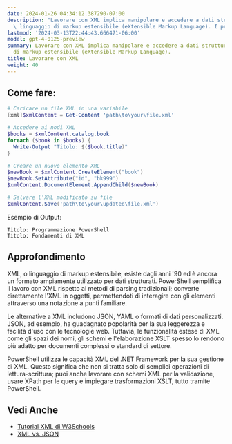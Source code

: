 ```yaml
---
date: 2024-01-26 04:34:12.387290-07:00
description: "Lavorare con XML implica manipolare e accedere a dati strutturati nel\
  \ linguaggio di markup estensibile (eXtensible Markup Language). I programmatori\u2026"
lastmod: '2024-03-13T22:44:43.666471-06:00'
model: gpt-4-0125-preview
summary: Lavorare con XML implica manipolare e accedere a dati strutturati nel linguaggio
  di markup estensibile (eXtensible Markup Language).
title: Lavorare con XML
weight: 40
---
```


## Come fare:
```PowerShell
# Caricare un file XML in una variabile
[xml]$xmlContent = Get-Content 'path\to\your\file.xml'

# Accedere ai nodi XML
$books = $xmlContent.catalog.book
foreach ($book in $books) {
  Write-Output "Titolo: $($book.title)"
}

# Creare un nuovo elemento XML
$newBook = $xmlContent.CreateElement("book")
$newBook.SetAttribute("id", "bk999")
$xmlContent.DocumentElement.AppendChild($newBook)

# Salvare l'XML modificato su file
$xmlContent.Save('path\to\your\updated\file.xml')
```
Esempio di Output:
```
Titolo: Programmazione PowerShell
Titolo: Fondamenti di XML
```

## Approfondimento
XML, o linguaggio di markup estensibile, esiste dagli anni '90 ed è ancora un formato ampiamente utilizzato per dati strutturati. PowerShell semplifica il lavoro con XML rispetto ai metodi di parsing tradizionali; converte direttamente l'XML in oggetti, permettendoti di interagire con gli elementi attraverso una notazione a punti familiare.

Le alternative a XML includono JSON, YAML o formati di dati personalizzati. JSON, ad esempio, ha guadagnato popolarità per la sua leggerezza e facilità d'uso con le tecnologie web. Tuttavia, le funzionalità estese di XML come gli spazi dei nomi, gli schemi e l'elaborazione XSLT spesso lo rendono più adatto per documenti complessi o standard di settore.

PowerShell utilizza le capacità XML del .NET Framework per la sua gestione di XML. Questo significa che non si tratta solo di semplici operazioni di lettura-scrittura; puoi anche lavorare con schemi XML per la validazione, usare XPath per le query e impiegare trasformazioni XSLT, tutto tramite PowerShell.

## Vedi Anche
- [Tutorial XML di W3Schools](https://www.w3schools.com/xml/)
- [XML vs. JSON](https://www.json.org/json-en.html)
